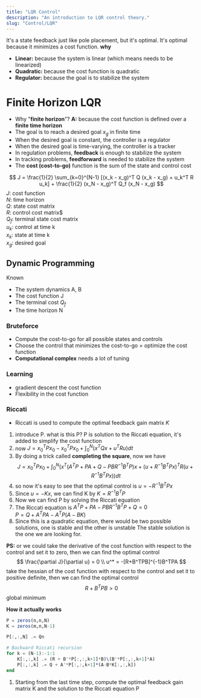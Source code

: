 ```yaml
---
title: "LQR Control"
description: "An introduction to LQR control theory."
slug: "Control/LQR"
---
```


It's a state feedback just like pole placement, but it's optimal. It's optimal because it minimizes a cost function. 
**why**
- **Linear:** because the system is linear (which means needs to be linearized)
- **Quadratic:** because the cost function is quadratic
- **Regulator:** because the goal is to stabilize the system

# Finite Horizon LQR
- Why "**finite horizon**"? **A:** because the cost function is defined over a **finite time horizon**
- The goal is to reach a desired goal $x_g$ in finite time
- When the desired goal is constant, the controller is a regulator
- When the desired goal is time-varying, the controller is a tracker
- In regulation problems, **feedback** is enough to stabilize the system
- In tracking problems, **feedforward** is needed to stabilize the system
- The **cost (cost-to-go)** function is the sum of the state and control cost

$$
J = \frac{1}{2} \sum_{k=0}^{N-1} [(x_k - x_g)^T Q (x_k - x_g) + u_k^T R u_k] + \frac{1}{2} (x_N - x_g)^T Q_f (x_N - x_g)
$$
$J$: cost function  
$N$: time horizon   
$Q$: state cost matrix  
$R$: control cost matrix$  
$Q_f$: terminal state cost matrix   
$u_k$: control at time k  
$x_k$: state at time k  
$x_g$: desired goal     



## Dynamic Programming
Known
- The system dynamics A, B
- The cost function J
- The terminal cost $Q_f$
- The time horizon N

### Bruteforce
- Compute the cost-to-go for all possible states and controls
- Choose the control that minimizes the cost-to-go = optimize the cost function
- **Computational complex** needs a lot of tuning
### Learning
- gradient descent the cost function
- Flexibility in the cost function


### Riccati
- Riccati is used to compute the optimal feedback gain matrix $K$
1. introduce P. what is this P? P is solution to the Riccati equation, it's added to simplify the cost function 
2. now $J = x_0^T P x_0 - x_0^T P x_0 + \int_0^N (x^T Q x + u^T R u) dt$
3. By doing a trick called **completing the square**, now we have 
  $$
    J = x_0^T P x_0 + \int_0^N (x^T(A^T P + PA + Q - PBR^{-1}B^T P)x + (u+R^{-1}B^T P x)^T R (u+R^{-1}B^T P x)) dt
    $$
4. so now it's easy to see that the optimal control is $u = -R^{-1}B^T P x$
5. Since $u = -Kx$, we can find K by $K = R^{-1}B^T P$
6. Now we can find P by solving the Riccati equation
7. The Riccati equation is $A^T P + PA - PBR^{-1}B^T P + Q = 0$  
   $P = Q + A^T P A - A^T P (A-BK)$
8. Since this is a quadratic equation, there would be two possible solutions, one is stable and the other is unstable
   The stable solution is the one we are looking for.

**PS:** or we could take the derivative of the cost function with respect to the control and set it to zero, then we can find the optimal control
$$
\frac{\partial J}{\partial u} = 0  \\
u^* = -[R+B^TPB]^{-1}B^TPA
$$
take the hessian of the cost function with respect to the control and set it to positive definite, then we can find the optimal control
$$
R + B^TPB > 0
$$
global minimum

**How it actually works**
```julia
P = zeros(n,n,N)
K = zeros(m,n,N-1)

P[:,:,N] .= Qn

# Backward Riccati recursion
for k = (N-1):-1:1
    K[:,:,k] .= (R + B'*P[:,:,k+1]*B)\(B'*P[:,:,k+1]*A)
    P[:,:,k] .= Q + A'*P[:,:,k+1]*(A-B*K[:,:,k])
end
```
1. Starting from the last time step, compute the optimal feedback gain matrix K and the solution to the Riccati equation P
